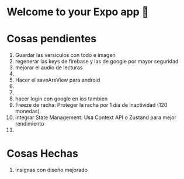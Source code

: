 # Welcome to your Expo app 👋

# Cosas pendientes
1. Guardar las versiculos con todo e imagen
2. regenerar las keys de firebase y las de google por mayor seguridad
3. mejorar el audio de lecturas
4. 
5. Hacer el saveAreView para android
6. 
7. 
8. hacer login con google en ios tambien
9. Freeze de racha: Proteger la racha por 1 día de inactividad (120 monedas).
10. integrar State Management: Usa Context API o Zustand para mejor rendimiento
11. 


# Cosas Hechas

1. insignas con diseño mejorado
